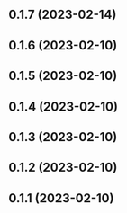 ## 0.1.7 (2023-02-14)

## 0.1.6 (2023-02-10)

## 0.1.5 (2023-02-10)

## 0.1.4 (2023-02-10)

## 0.1.3 (2023-02-10)

## 0.1.2 (2023-02-10)

## 0.1.1 (2023-02-10)
